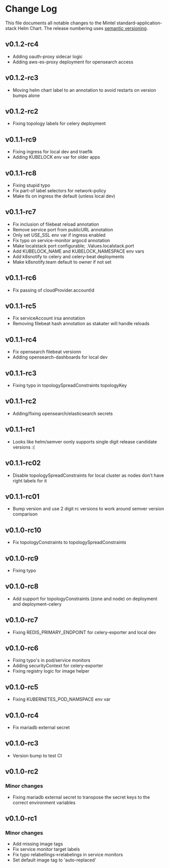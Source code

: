 # Change Log

This file documents all notable changes to the Mintel standard-application-stack Helm Chart. The release
numbering uses [semantic versioning](http://semver.org).

## v0.1.2-rc4

* Adding oauth-proxy sidecar logic
* Adding aws-es-proxy deployment for opensearch access

## v0.1.2-rc3

* Moving helm chart label to an annotation to avoid restarts on version bumps alone

## v0.1.2-rc2

* Fixing topology labels for celery deployment

## v0.1.1-rc9

* Fixing ingress for local dev and traefik
* Adding KUBELOCK env var for older apps

## v0.1.1-rc8

* Fixing stupid typo
* Fix part-of label selectors for network-policy
* Make tls on ingress the default (unless local dev)

## v0.1.1-rc7

* Fix inclusion of filebeat reload annotation
* Remove service port from publicURL annotation
* Only set USE_SSL env var if ingress enabled
* Fix typo on service-monitor argocd annotation
* Make localstack port configurable; .Values.localstack.port
* Add KUBELOCK_NAME and KUBELOCK_NAMESPACE env vars
* Add k8snotify to celery and celery-beat deployments
* Make k8snotify.team default to owner if not set

## v0.1.1-rc6

* Fix passing of cloudProvider.accountId

## v0.1.1-rc5

* Fix serviceAccount irsa annotation
* Removing filebeat hash annotation as stakater will handle reloads

## v0.1.1-rc4

* Fix opensearch filebeat versionn
* Adding opensearch-dashboards for local dev

## v0.1.1-rc3

* Fixing typo in topologySpreadConstraints topologyKey

## v0.1.1-rc2

* Adding/fixing opensearch/elasticsearch secrets

## v0.1.1-rc1

* Looks like helm/semver oonly supports single digit release candidate versions :(

## v0.1.1-rc02

* Disable topologySpreadConstraints for local cluster as nodes don't have right labels for it

## v0.1.1-rc01

* Bump version and use 2 digit rc versions to work around semver version comparison

## v0.1.0-rc10

* Fix topologyConstraints to topologySpreadConstraints

## v0.1.0-rc9

* Fixing typo

## v0.1.0-rc8

* Add support for topologyConstraints (zone and node) on deployment and deployment-celery

## v0.1.0-rc7

* Fixing REDIS_PRIMARY_ENDPOINT for celery-exporter and local dev

## v0.1.0-rc6

* Fixing typo's in pod/service monitors
* Adding securityContext for celery-exporter
* Fixing registry logic for image helper

## v0.1.0-rc5

* Fixing KUBERNETES_POD_NAMSPACE env var

## v0.1.0-rc4

* Fix mariadb external secret

## v0.1.0-rc3

* Version bump to test CI

## v0.1.0-rc2

### Minor changes

* Fixing mariadb external secret to transpose the secret keys to the correct environment variables

## v0.1.0-rc1

### Minor changes

* Add missing image tags
* Fix service monitor target labels
* Fix typo relabellings->relabelings in service monitors
* Set default image tag to 'auto-replaced'
